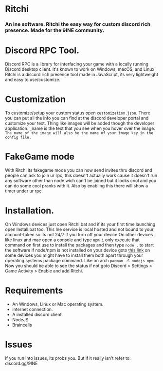 # Ritchi
### An Ine software. Ritchi the easy way for custom discord rich presence. Made for the 9INE community.

# Discord RPC Tool.
Discord RPC is a library for interfacing your game with a locally running Discord desktop client. It's known to work on Windows, macOS, and Linux
Ritchi is a discord rich presence tool made in JavaScript, its very lightweight and easy to use/customize.

# Customization
To customize/setup your custom status open `customization.json`. There you can put all the info you can find at the discord developer portal and customize your text. Thing like images will be added though the developer application. \_name is the text that you see when you hover over the image.
`The name of the image will also be the name of your image key in the config file.`

# FakeGame mode
With Ritchi its fakegame mode you can now send invites thru discord and people can ask to join ur rpc, this doesn't actually work cause it doesn't run any software other than node wich can't be joined but it looks cool and you can do some cool pranks with it. Also by enabling this there will show a timer under ur rpc.

# Installation.
On Windows devices just open Ritchi.bat and if its your first time launching open Install.bat too. This Ine service is local hosted and not bound to your account-token so its not 24/7 if you turn off your device
On other devices like linux and mac open a console and type `npm i` only execute that command on first use to install the packages and then type `node .` to start the software if node/npm is not installed on your device goto [this link](https://nodejs.org/en/) on some devices you might have to install them both apart through your operating systems package command. Like on arch `pacman -S nodejs npm`.
Now you should be able to see the status if not goto Discord > Settings > Game Activity > Enable and add Ritchi.

# Requirements
- An Windows, Linux or Mac operating system.
- Internet connection.
- A installed discord client.
- NodeJS
- Braincells

# Issues 
If you run into issues, its probs you. But if it really isn't refer to: discord.gg/9INE
